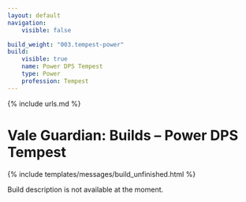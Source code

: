 ```yaml
---
layout: default
navigation:
    visible: false

build_weight: "003.tempest-power"
build:
    visible: true
    name: Power DPS Tempest
    type: Power
    profession: Tempest
---
```

{% include urls.md %}

# Vale Guardian: Builds &ndash; Power DPS Tempest
{% include templates/messages/build_unfinished.html %}

Build description is not available at the moment.
